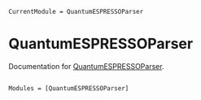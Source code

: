 ```@meta
CurrentModule = QuantumESPRESSOParser
```

# QuantumESPRESSOParser

Documentation for [QuantumESPRESSOParser](https://github.com/MineralsCloud/QuantumESPRESSOParser.jl).

```@index
```

```@autodocs
Modules = [QuantumESPRESSOParser]
```
